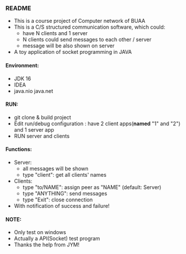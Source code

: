 ### README

* This is a course project of Computer network of BUAA
* This is a C/S structured communication software, which could:
  * have N clients and 1 server
  * N clients could send messages to each other / server
  * message will be also shown on server
* A toy application of socket programming in JAVA

#### Environment:

* JDK 16
* IDEA
* java.nio java.net

#### RUN:

* git clone & build project
* Edit run/debug configuration :
  have 2 client apps(**named** "1" and "2") and 1 server app
* RUN server and clients

#### Functions:

* Server:
  * all messages will be shown
  * type "client": get all clients' names
* Clients:
  * type "to/NAME": assign peer as "NAME" (default: Server)
  * type "ANYTHING": send messages
  * type "Exit": close connection
* With notification of success and failure! 

#### NOTE:

* Only test on windows
* Actually a API(Socket) test program
* Thanks the help from JYM!
